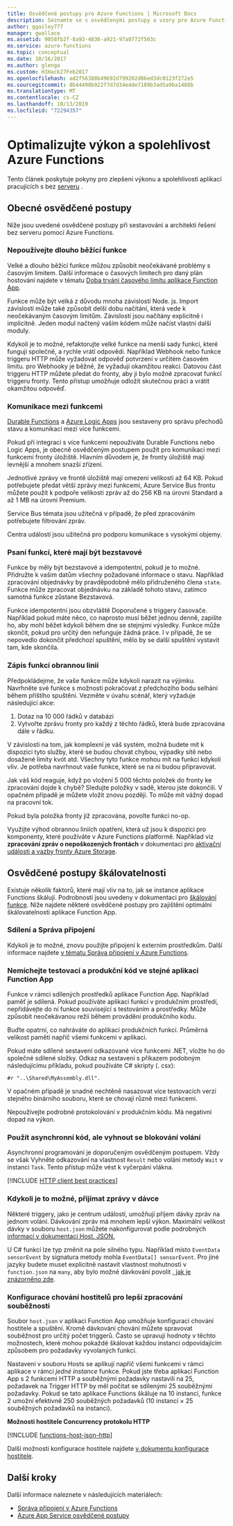 ```yaml
---
title: Osvědčené postupy pro Azure Functions | Microsoft Docs
description: Seznamte se s osvědčenými postupy a vzory pro Azure Functions.
author: ggailey777
manager: gwallace
ms.assetid: 9058fb2f-8a93-4036-a921-97a0772f503c
ms.service: azure-functions
ms.topic: conceptual
ms.date: 10/16/2017
ms.author: glenga
ms.custom: H1Hack27Feb2017
ms.openlocfilehash: ad2f56388b49692d799202d06ed3dc0123f272e5
ms.sourcegitcommit: 8b44498b922f7d7d34e4de7189b3ad5a9ba1488b
ms.translationtype: MT
ms.contentlocale: cs-CZ
ms.lasthandoff: 10/13/2019
ms.locfileid: "72294357"
---
```

# <a name="optimize-the-performance-and-reliability-of-azure-functions"></a>Optimalizujte výkon a spolehlivost Azure Functions

Tento článek poskytuje pokyny pro zlepšení výkonu a spolehlivosti aplikací pracujících s bez [serveru](https://azure.microsoft.com/solutions/serverless/) . 

## <a name="general-best-practices"></a>Obecné osvědčené postupy

Níže jsou uvedené osvědčené postupy při sestavování a architekti řešení bez serveru pomocí Azure Functions.

### <a name="avoid-long-running-functions"></a>Nepoužívejte dlouho běžící funkce

Velké a dlouho běžící funkce můžou způsobit neočekávané problémy s časovým limitem. Další informace o časových limitech pro daný plán hostování najdete v tématu [Doba trvání časového limitu aplikace Function App](functions-scale.md#timeout). 

Funkce může být velká z důvodu mnoha závislostí Node. js. Import závislostí může také způsobit delší dobu načítání, která vede k neočekávaným časovým limitům. Závislosti jsou načítány explicitně i implicitně. Jeden modul načtený vaším kódem může načíst vlastní další moduly. 

Kdykoli je to možné, refaktorujte velké funkce na menší sady funkcí, které fungují společně, a rychle vrátí odpovědi. Například Webhook nebo funkce triggeru HTTP může vyžadovat odpověď potvrzení v určitém časovém limitu. pro Webhooky je běžné, že vyžadují okamžitou reakci. Datovou část triggeru HTTP můžete předat do fronty, aby ji bylo možné zpracovat funkcí triggeru fronty. Tento přístup umožňuje odložit skutečnou práci a vrátit okamžitou odpověď.


### <a name="cross-function-communication"></a>Komunikace mezi funkcemi

[Durable Functions](durable/durable-functions-overview.md) a [Azure Logic Apps](../logic-apps/logic-apps-overview.md) jsou sestaveny pro správu přechodů stavu a komunikaci mezi více funkcemi.

Pokud při integraci s více funkcemi nepoužíváte Durable Functions nebo Logic Apps, je obecně osvědčeným postupem použít pro komunikaci mezi funkcemi fronty úložiště.  Hlavním důvodem je, že fronty úložiště mají levnější a mnohem snazší zřízení. 

Jednotlivé zprávy ve frontě úložiště mají omezení velikosti až 64 KB. Pokud potřebujete předat větší zprávy mezi funkcemi, Azure Service Bus frontu můžete použít k podpoře velikosti zpráv až do 256 KB na úrovni Standard a až 1 MB na úrovni Premium.

Service Bus témata jsou užitečná v případě, že před zpracováním potřebujete filtrování zpráv.

Centra událostí jsou užitečná pro podporu komunikace s vysokými objemy.


### <a name="write-functions-to-be-stateless"></a>Psaní funkcí, které mají být bezstavové 

Funkce by měly být bezstavové a idempotentní, pokud je to možné. Přidružte k vašim datům všechny požadované informace o stavu. Například zpracování objednávky by pravděpodobně mělo přidruženého člena `state`. Funkce může zpracovat objednávku na základě tohoto stavu, zatímco samotná funkce zůstane Bezstavová. 

Funkce idempotentní jsou obzvláště Doporučené s triggery časovače. Například pokud máte něco, co naprosto musí běžet jednou denně, zapište ho, aby mohl běžet kdykoli během dne se stejnými výsledky. Funkce může skončit, pokud pro určitý den nefunguje žádná práce. I v případě, že se nepovedlo dokončit předchozí spuštění, mělo by se další spuštění vystavit tam, kde skončila.


### <a name="write-defensive-functions"></a>Zápis funkcí obrannou linií

Předpokládejme, že vaše funkce může kdykoli narazit na výjimku. Navrhněte své funkce s možností pokračovat z předchozího bodu selhání během příštího spuštění. Vezměte v úvahu scénář, který vyžaduje následující akce:

1. Dotaz na 10 000 řádků v databázi
2. Vytvořte zprávu fronty pro každý z těchto řádků, která bude zpracována dále v řádku.
 
V závislosti na tom, jak komplexní je váš systém, možná budete mít k dispozici tyto služby, které se budou chovat chybou, výpadky sítě nebo dosažené limity kvót atd. Všechny tyto funkce mohou mít na funkci kdykoli vliv. Je potřeba navrhnout vaše funkce, které se na ni budou připravovat.

Jak váš kód reaguje, když po vložení 5 000 těchto položek do fronty ke zpracování dojde k chybě? Sledujte položky v sadě, kterou jste dokončili. V opačném případě je můžete vložit znovu později. To může mít vážný dopad na pracovní tok. 

Pokud byla položka fronty již zpracována, povolte funkci no-op.

Využijte výhod obrannou liniích opatření, která už jsou k dispozici pro komponenty, které používáte v Azure Functions platformě. Například viz **zpracování zpráv o nepoškozených frontách** v dokumentaci pro [aktivační události a vazby fronty Azure Storage](functions-bindings-storage-queue.md#trigger---poison-messages). 

## <a name="scalability-best-practices"></a>Osvědčené postupy škálovatelnosti

Existuje několik faktorů, které mají vliv na to, jak se instance aplikace Functions škálují. Podrobnosti jsou uvedeny v dokumentaci pro [škálování funkce](functions-scale.md).  Níže najdete některé osvědčené postupy pro zajištění optimální škálovatelnosti aplikace Function App.

### <a name="share-and-manage-connections"></a>Sdílení a Správa připojení

Kdykoli je to možné, znovu použijte připojení k externím prostředkům.  Další informace najdete [v tématu Správa připojení v Azure Functions](./manage-connections.md).

### <a name="dont-mix-test-and-production-code-in-the-same-function-app"></a>Nemíchejte testovací a produkční kód ve stejné aplikaci Function App

Funkce v rámci sdílených prostředků aplikace Function App. Například paměť je sdílená. Pokud používáte aplikaci funkcí v produkčním prostředí, nepřidávejte do ní funkce související s testováním a prostředky. Může způsobit neočekávanou režii během provádění produkčního kódu.

Buďte opatrní, co nahráváte do aplikací produkčních funkcí. Průměrná velikost paměti napříč všemi funkcemi v aplikaci.

Pokud máte sdílené sestavení odkazované více funkcemi .NET, vložte ho do společné sdílené složky. Odkaz na sestavení s příkazem podobným následujícímu příkladu, pokud používáte C# skripty (. csx): 

    #r "..\Shared\MyAssembly.dll". 

V opačném případě je snadné nechtěně nasazovat více testovacích verzí stejného binárního souboru, které se chovají různě mezi funkcemi.

Nepoužívejte podrobné protokolování v produkčním kódu. Má negativní dopad na výkon.

### <a name="use-async-code-but-avoid-blocking-calls"></a>Použít asynchronní kód, ale vyhnout se blokování volání

Asynchronní programování je doporučeným osvědčeným postupem. Vždy se však Vyhněte odkazování na vlastnost `Result` nebo volání metody `Wait` v instanci `Task`. Tento přístup může vést k vyčerpání vlákna.

[!INCLUDE [HTTP client best practices](../../includes/functions-http-client-best-practices.md)]

### <a name="receive-messages-in-batch-whenever-possible"></a>Kdykoli je to možné, přijímat zprávy v dávce

Některé triggery, jako je centrum událostí, umožňují příjem dávky zpráv na jednom volání.  Dávkování zpráv má mnohem lepší výkon.  Maximální velikost dávky v souboru `host.json` můžete nakonfigurovat podle podrobných [informací v dokumentaci Host. JSON.](functions-host-json.md)

U C# funkcí lze typ změnit na pole silného typu.  Například místo `EventData sensorEvent` by signatura metody mohla `EventData[] sensorEvent`.  Pro jiné jazyky budete muset explicitně nastavit vlastnost mohutnosti v `function.json` na `many`, aby bylo možné dávkování povolit [, jak je znázorněno zde](https://github.com/Azure/azure-webjobs-sdk-templates/blob/df94e19484fea88fc2c68d9f032c9d18d860d5b5/Functions.Templates/Templates/EventHubTrigger-JavaScript/function.json#L10).

### <a name="configure-host-behaviors-to-better-handle-concurrency"></a>Konfigurace chování hostitelů pro lepší zpracování souběžnosti

Soubor `host.json` v aplikaci Function App umožňuje konfiguraci chování hostitele a spuštění.  Kromě dávkování chování můžete spravovat souběžnost pro určitý počet triggerů.  Často se upravují hodnoty v těchto možnostech, které mohou pokaždé škálovat každou instanci odpovídajícím způsobem pro požadavky vyvolaných funkcí.

Nastavení v souboru Hosts se aplikují napříč všemi funkcemi v rámci aplikace v rámci *jedné instance* funkce. Pokud jste třeba aplikaci Function App s 2 funkcemi HTTP a souběžnými požadavky nastavili na 25, požadavek na Trigger HTTP by měl počítat se sdílenými 25 souběžnými požadavky.  Pokud se tato aplikace Functions škáluje na 10 instancí, funkce 2 umožní efektivně 250 souběžných požadavků (10 instancí × 25 souběžných požadavků na instanci).

**Možnosti hostitele Concurrency protokolu HTTP**

[!INCLUDE [functions-host-json-http](../../includes/functions-host-json-http.md)]

Další možnosti konfigurace hostitele najdete [v dokumentu konfigurace hostitele](functions-host-json.md).

## <a name="next-steps"></a>Další kroky

Další informace naleznete v následujících materiálech:

* [Správa připojení v Azure Functions](manage-connections.md)
* [Azure App Service osvědčené postupy](../app-service/app-service-best-practices.md)
